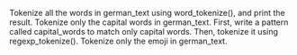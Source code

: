 Tokenize all the words in german_text using word_tokenize(), and print the result. Tokenize only the capital words in german_text. First, write a pattern called capital_words to match only capital words. Then, tokenize it using regexp_tokenize(). Tokenize only the emoji in german_text.
